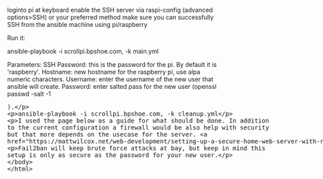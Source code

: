 loginto pi at keyboard
enable the SSH server via raspi-config (advanced options>SSH) or your preferred method
make sure you can successfully SSH from the ansible machine using pi/raspberry

Run it:

ansible-playbook -i scrollpi.bpshoe.com, -k main.yml

Parameters: 
	SSH Password: this is the password for the pi. By default it is 'raspberry'.
	Hostname: new hostname for the raspberry pi, use alpa numeric characters.
	Username: enter the username of the new user that ansible will create. 
	Password: enter salted pass for the new user (openssl passwd -salt <salt> -1 <plaintext>).



ansible-playbook -i scrollpi.bpshoe.com, -k cleanup.yml

I used the page below as a guide for what should be done. In addition to the current configuration a firewall would be also help with security but that more depends on the usecase for the server. 
https://mattwilcox.net/web-development/setting-up-a-secure-home-web-server-with-raspberry-pi

Fail2ban will keep brute force attacks at bay, but keep in mind this setup is only as secure as the password for your new user. 